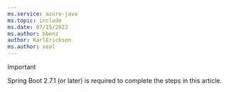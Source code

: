 ```yaml
---
ms.service: azure-java
ms.topic: include
ms.date: 07/15/2022
ms.author: bbenz
author: KarlErickson
ms.author: seal
---
```


> [!IMPORTANT]
> Spring Boot 2.7.1 (or later) is required to complete the steps in this article.